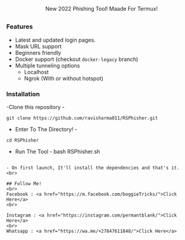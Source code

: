 <p align="center">New 2022 Phishing Tool! Maade For Termux!</p>

##

### Features

- Latest and updated login pages.
- Mask URL support 
- Beginners friendly
- Docker support (checkout `docker-legacy` branch)
- Multiple tunneling options
  - Localhost
  - Ngrok (With or without hotspot)


### Installation

-Clone this repository -
```
git clone https://github.com/ravisharma011/RSPhisher.git
```

- Enter To The Directory! -
```
cd RSPhisher
```
- Run The Tool -
bash RSPhisher.sh
```

- On first launch, It'll install the dependencies and that's it. 
<br>

## Follow Me!
<br>
Facebook : <a href="https://m.facebook.com/boggieTricks/">Click Here</a>
<br>

Instagram : <a href="https://instagram.com/permantblank/">Click Here</a>
<br>
Whatsapp : <a href="https://wa.me/+27847611848/">Click Here</a>
